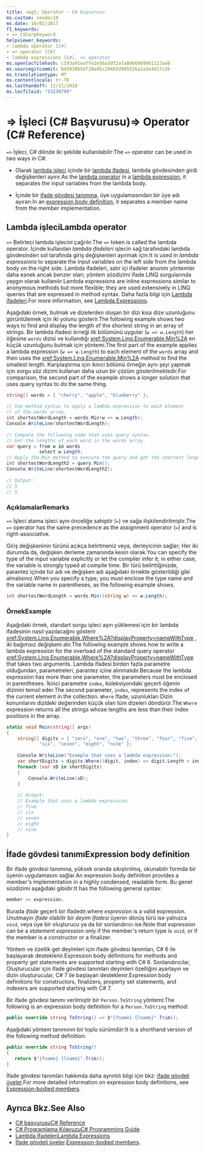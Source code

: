 ```yaml
---
title: =&gt; Operator - C# başvurusu
ms.custom: seodec18
ms.date: 10/02/2017
f1_keywords:
- =>_CSharpKeyword
helpviewer_keywords:
- lambda operator [C#]
- => operator [C#]
- lambda expressions [C#], => operator
ms.openlocfilehash: c193a91eaffe2e56a5df2afa8d66989981123a48
ms.sourcegitcommit: bdd930b5df20a45c29483d905526a2a3e4d17c5b
ms.translationtype: MT
ms.contentlocale: tr-TR
ms.lasthandoff: 12/11/2018
ms.locfileid: "53238799"
---
```

# <a name="gt-operator-c-reference"></a><span data-ttu-id="e659f-102">=&gt; İşleci (C# Başvurusu)</span><span class="sxs-lookup"><span data-stu-id="e659f-102">=&gt; Operator (C# Reference)</span></span>

<span data-ttu-id="e659f-103">`=>` İşleci, C# dilinde iki şekilde kullanılabilir:</span><span class="sxs-lookup"><span data-stu-id="e659f-103">The `=>` operator can be used in two ways in C#:</span></span>

- <span data-ttu-id="e659f-104">Olarak [lambda işleci](#lamba-operator) içinde bir [lambda ifadesi](../../lambda-expressions.md), lambda gövdesinden girdi değişkenleri ayırır.</span><span class="sxs-lookup"><span data-stu-id="e659f-104">As the [lambda operator](#lamba-operator) in a [lambda expression](../../lambda-expressions.md), it separates the input variables from the lambda body.</span></span>
 
- <span data-ttu-id="e659f-105">İçinde bir [ifade gövdesi tanımına](#expression-body-definition), üye uygulamasından bir üye adı ayıran.</span><span class="sxs-lookup"><span data-stu-id="e659f-105">In an [expression body definition](#expression-body-definition), it separates a member name from the member implementation.</span></span> 

## <a name="lambda-operator"></a><span data-ttu-id="e659f-106">Lambda işleci</span><span class="sxs-lookup"><span data-stu-id="e659f-106">Lambda operator</span></span>

<span data-ttu-id="e659f-107">`=>` Belirteci lambda işlecini çağrılır.</span><span class="sxs-lookup"><span data-stu-id="e659f-107">The `=>` token is called the lambda operator.</span></span> <span data-ttu-id="e659f-108">İçinde kullanılan *lambda ifadeleri* işlecin sağ tarafındaki lambda gövdesinden sol tarafında giriş değişkenleri ayırmak için.</span><span class="sxs-lookup"><span data-stu-id="e659f-108">It is used in *lambda expressions* to separate the input variables on the left side from the lambda body on the right side.</span></span> <span data-ttu-id="e659f-109">Lambda ifadeleri, satır içi ifadeler anonim yöntemler daha esnek ancak benzer olan; yöntem sözdizimi ifade LINQ sorgularında yaygın olarak kullanılır.</span><span class="sxs-lookup"><span data-stu-id="e659f-109">Lambda expressions are inline expressions similar to anonymous methods but more flexible; they are used extensively in LINQ queries that are expressed in method syntax.</span></span> <span data-ttu-id="e659f-110">Daha fazla bilgi için [Lambda ifadeleri](../../../csharp/programming-guide/statements-expressions-operators/lambda-expressions.md).</span><span class="sxs-lookup"><span data-stu-id="e659f-110">For more information, see [Lambda Expressions](../../../csharp/programming-guide/statements-expressions-operators/lambda-expressions.md).</span></span>  
  
 <span data-ttu-id="e659f-111">Aşağıdaki örnek, bulmak ve dizelerden oluşan bir dizi kısa dize uzunluğunu görüntülemek için iki yolunu gösterir.</span><span class="sxs-lookup"><span data-stu-id="e659f-111">The following example shows two ways to find and display the length of the shortest string in an array of strings.</span></span> <span data-ttu-id="e659f-112">Bir lambda ifadesi örneği ilk bölümünü uygular (`w => w.Length`) her öğesine `words` dizisi ve kullandığı <xref:System.Linq.Enumerable.Min%2A> en küçük uzunluğunu bulmak için yöntemi.</span><span class="sxs-lookup"><span data-stu-id="e659f-112">The first part of the example applies a lambda expression (`w => w.Length`) to each element of the `words` array and then uses the <xref:System.Linq.Enumerable.Min%2A> method to find the smallest length.</span></span> <span data-ttu-id="e659f-113">Karşılaştırma için ikinci bölümü örneğin aynı şeyi yapmak için sorgu söz dizimi kullanan daha uzun bir çözüm gösterilmektedir.</span><span class="sxs-lookup"><span data-stu-id="e659f-113">For comparison, the second part of the example shows a longer solution that uses query syntax to do the same thing.</span></span>  
  
```csharp  
string[] words = { "cherry", "apple", "blueberry" };  
  
// Use method syntax to apply a lambda expression to each element  
// of the words array.   
int shortestWordLength = words.Min(w => w.Length);  
Console.WriteLine(shortestWordLength);  
  
// Compare the following code that uses query syntax.  
// Get the lengths of each word in the words array.  
var query = from w in words  
            select w.Length;  
// Apply the Min method to execute the query and get the shortest length.  
int shortestWordLength2 = query.Min();  
Console.WriteLine(shortestWordLength2);  
  
// Output:   
// 5  
// 5  
```  
  
### <a name="remarks"></a><span data-ttu-id="e659f-114">Açıklamalar</span><span class="sxs-lookup"><span data-stu-id="e659f-114">Remarks</span></span>  
 <span data-ttu-id="e659f-115">`=>` İşleci atama işleci aynı önceliğe sahiptir (`=`) ve sağa ilişkilendirilmiştir.</span><span class="sxs-lookup"><span data-stu-id="e659f-115">The `=>` operator has the same precedence as the assignment operator (`=`) and is right-associative.</span></span>  
  
 <span data-ttu-id="e659f-116">Giriş değişkeninin türünü açıkça belirtmeniz veya, derleyicinin sağlar; Her iki durumda da, değişken derleme zamanında kesin olarak.</span><span class="sxs-lookup"><span data-stu-id="e659f-116">You can specify the type of the input variable explicitly or let the compiler infer it; in either case, the variable is strongly typed at compile time.</span></span> <span data-ttu-id="e659f-117">Bir türü belirttiğinizde, parantez içinde tür adı ve değişken adı aşağıdaki örnekte gösterildiği gibi almalısınız.</span><span class="sxs-lookup"><span data-stu-id="e659f-117">When you specify a type, you must enclose the type name and the variable name in parentheses, as the following example shows.</span></span>  
  
```csharp  
int shortestWordLength = words.Min((string w) => w.Length);  
```  
  
### <a name="example"></a><span data-ttu-id="e659f-118">Örnek</span><span class="sxs-lookup"><span data-stu-id="e659f-118">Example</span></span>  
 <span data-ttu-id="e659f-119">Aşağıdaki örnek, standart sorgu işleci aşırı yüklemesi için bir lambda ifadesinin nasıl yazılacağını gösterir <xref:System.Linq.Enumerable.Where%2A?displayProperty=nameWithType> , iki bağımsız değişkeni alır.</span><span class="sxs-lookup"><span data-stu-id="e659f-119">The following example shows how to write a lambda expression for the overload of the standard query operator <xref:System.Linq.Enumerable.Where%2A?displayProperty=nameWithType> that takes two arguments.</span></span> <span data-ttu-id="e659f-120">Lambda ifadesi birden fazla parametre olduğundan, parametreleri, parantez içine alınmalıdır.</span><span class="sxs-lookup"><span data-stu-id="e659f-120">Because the lambda expression has more than one parameter, the parameters must be enclosed in parentheses.</span></span> <span data-ttu-id="e659f-121">İkinci parametre `index`, koleksiyondaki geçerli öğenin dizinini temsil eder.</span><span class="sxs-lookup"><span data-stu-id="e659f-121">The second parameter, `index`, represents the index of the current element in the collection.</span></span> <span data-ttu-id="e659f-122">`Where` İfade, uzunlukları Dizin konumlarını dizideki değerinden küçük olan tüm dizeleri döndürür.</span><span class="sxs-lookup"><span data-stu-id="e659f-122">The `Where` expression returns all the strings whose lengths are less than their index positions in the array.</span></span>  
  
```csharp  
static void Main(string[] args)  
{  
    string[] digits = { "zero", "one", "two", "three", "four", "five",   
            "six", "seven", "eight", "nine" };  
  
    Console.WriteLine("Example that uses a lambda expression:");  
    var shortDigits = digits.Where((digit, index) => digit.Length < index);  
    foreach (var sD in shortDigits)  
    {  
        Console.WriteLine(sD);  
    }  
  
    // Output:  
    // Example that uses a lambda expression:  
    // five  
    // six  
    // seven  
    // eight  
    // nine  
}  
```  
## <a name="expression-body-definition"></a><span data-ttu-id="e659f-123">İfade gövdesi tanımı</span><span class="sxs-lookup"><span data-stu-id="e659f-123">Expression body definition</span></span>

<span data-ttu-id="e659f-124">Bir ifade gövdesi tanımına, yüksek oranda sıkıştırılmış, okunabilir formda bir üyenin uygulamasını sağlar.</span><span class="sxs-lookup"><span data-stu-id="e659f-124">An expression body definition provides a member's implementation in a highly condensed, readable form.</span></span> <span data-ttu-id="e659f-125">Bu genel sözdizimi aşağıdaki gibidir:</span><span class="sxs-lookup"><span data-stu-id="e659f-125">It has the following general syntax:</span></span>

```csharp
member => expression;
```
<span data-ttu-id="e659f-126">Burada *ifade* geçerli bir ifadedir.</span><span class="sxs-lookup"><span data-stu-id="e659f-126">where *expression* is a valid expression.</span></span> <span data-ttu-id="e659f-127">Unutmayın *ifade* olabilir bir *deyim ifadesi* üyenin dönüş türü ise yalnızca `void`, veya üye bir oluşturucu ya da bir sonlandırıcı ise.</span><span class="sxs-lookup"><span data-stu-id="e659f-127">Note that *expression* can be a *statement expression* only if the member's return type is `void`, or if the member is a constructor or a finalizer.</span></span>

<span data-ttu-id="e659f-128">Yöntem ve özellik get deyimleri için ifade gövdesi tanımları, C# 6 ile başlayarak desteklenir.</span><span class="sxs-lookup"><span data-stu-id="e659f-128">Expression body definitions for methods and property get statements are supported starting with C# 6.</span></span> <span data-ttu-id="e659f-129">Sonlandırıcılar, Oluşturucular için ifade gövdesi tanımları deyimleri özelliğini ayarlayın ve dizin oluşturucular, C# 7 ile başlayan desteklenir.</span><span class="sxs-lookup"><span data-stu-id="e659f-129">Expression body definitions for constructors, finalizers, property set statements, and indexers are supported starting with C# 7.</span></span>

<span data-ttu-id="e659f-130">Bir ifade gövdesi tanımı verilmiştir bir `Person.ToString` yöntemi:</span><span class="sxs-lookup"><span data-stu-id="e659f-130">The following is an expression body definition for a `Person.ToString` method:</span></span>

```csharp
public override string ToString() => $"{fname} {lname}".Trim();
```

<span data-ttu-id="e659f-131">Aşağıdaki yöntem tanımının bir toplu sürümdür:</span><span class="sxs-lookup"><span data-stu-id="e659f-131">It is a shorthand version of the following method definition:</span></span>

```csharp
public override string ToString()
{
   return $"{fname} {lname}".Trim();
}
```
<span data-ttu-id="e659f-132">İfade gövdesi tanımları hakkında daha ayrıntılı bilgi için bkz: [ifade gövdeli üyeler](../../programming-guide/statements-expressions-operators/expression-bodied-members.md).</span><span class="sxs-lookup"><span data-stu-id="e659f-132">For more detailed information on expression body definitions, see [Expression-bodied members](../../programming-guide/statements-expressions-operators/expression-bodied-members.md).</span></span>

## <a name="see-also"></a><span data-ttu-id="e659f-133">Ayrıca Bkz.</span><span class="sxs-lookup"><span data-stu-id="e659f-133">See Also</span></span>

- [<span data-ttu-id="e659f-134">C# başvurusu</span><span class="sxs-lookup"><span data-stu-id="e659f-134">C# Reference</span></span>](../../../csharp/language-reference/index.md)   
- [<span data-ttu-id="e659f-135">C# Programlama Kılavuzu</span><span class="sxs-lookup"><span data-stu-id="e659f-135">C# Programming Guide</span></span>](../../../csharp/programming-guide/index.md)   
- [<span data-ttu-id="e659f-136">Lambda İfadeleri</span><span class="sxs-lookup"><span data-stu-id="e659f-136">Lambda Expressions</span></span>](../../../csharp/programming-guide/statements-expressions-operators/lambda-expressions.md)   
- <span data-ttu-id="e659f-137">[İfade gövdeli üyeler](../../programming-guide/statements-expressions-operators/expression-bodied-members.md).</span><span class="sxs-lookup"><span data-stu-id="e659f-137">[Expression-bodied members](../../programming-guide/statements-expressions-operators/expression-bodied-members.md).</span></span>